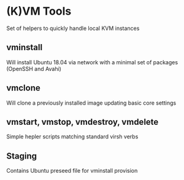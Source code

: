 # (K)VM Tools

Set of helpers to quickly handle local KVM instances

## vminstall

Will install Ubuntu 18.04 via network with a minimal set of packages (OpenSSH and Avahi)

## vmclone

Will clone a previously installed image updating basic core settings

## vmstart, vmstop, vmdestroy, vmdelete

Simple hepler scripts matching standard virsh verbs

## Staging

Contains Ubuntu preseed file for vminstall provision
